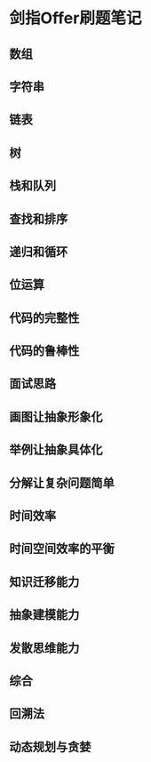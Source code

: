 # 剑指Offer刷题笔记

## 数组

## 字符串

## 链表

## 树

## 栈和队列

## 查找和排序

## 递归和循环

## 位运算

## 代码的完整性

## 代码的鲁棒性

## 面试思路

## 画图让抽象形象化

## 举例让抽象具体化

## 分解让复杂问题简单

## 时间效率

## 时间空间效率的平衡

## 知识迁移能力

## 抽象建模能力

## 发散思维能力

## 综合

## 回溯法

## 动态规划与贪婪